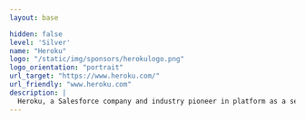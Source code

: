 ```yaml
---
layout: base

hidden: false
level: 'Silver'
name: "Heroku"
logo: "/static/img/sponsors/herokulogo.png"
logo_orientation: "portrait"
url_target: "https://www.heroku.com/"
url_friendly: "www.heroku.com"
description: |
  Heroku, a Salesforce company and industry pioneer in platform as a service (PaaS), enables developers to build and run applications entirely in the cloud, without the need to purchase or maintain any servers or software. Over 7 million apps, including ones from Product Hunt, Casper and Citrix run on Heroku. With support for the most popular languages such as Python, Ruby and Node.js, high-scale data services including Postgres, Redis and Kafka, and an add-ons ecosystem featuring over 150 cloud application services, Heroku provides companies from startups to Fortune 500 enterprises with a faster and more effective way to create, deploy and manage beautiful apps in the cloud.
---
```

